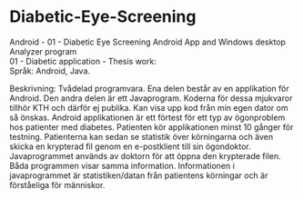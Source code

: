 # Diabetic-Eye-Screening
Android - 01 - Diabetic Eye Screening Android App and Windows desktop Analyzer program <br />
01 - Diabetic application - Thesis work: <br />
Språk: Android, Java.

Beskrivning: Tvådelad programvara. Ena delen består av en applikation för Android. Den andra
delen är ett Javaprogram. Koderna för dessa mjukvaror tillhör KTH och därför ej publika. Kan visa upp
kod från min egen dator om så önskas. Android applikationen är ett förtest för ett typ av
ögonproblem hos patienter med diabetes. Patienten kör applikationen minst 10 gånger för
testning. Patienterna kan sedan se statistik över körningarna och även skicka en krypterad fil
genom en e-postklient till sin ögondoktor. Javaprogrammet används av doktorn för att öppna
den krypterade filen. Båda programmen visar samma information. Informationen i
javaprogrammet är statistiken/datan från patientens körningar och är förståeliga för människor.
